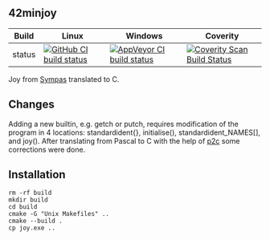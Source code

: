 42minjoy
--------

Build|Linux|Windows|Coverity
---|---|---|---
status|[![GitHub CI build status](https://github.com/Wodan58/42minjoy/actions/workflows/cmake.yml/badge.svg)](https://github.com/Wodan58/42minjoy/actions/workflows/cmake.yml)|[![AppVeyor CI build status](https://ci.appveyor.com/api/projects/status/github/Wodan58/42minjoy?branch=master&svg=true)](https://ci.appveyor.com/project/Wodan58/42minjoy)|[![Coverity Scan Build Status](https://img.shields.io/coverity/scan/14611.svg)](https://scan.coverity.com/projects/wodan58-42minjoy)

Joy from [Sympas](https://github.com/nickelsworth/sympas/blob/master/text/18-minijoy.org) translated to C.

Changes
-------

Adding a new builtin, e.g. getch or putch, requires modification of the program
in 4 locations: standardident{}, initialise(), standardident\_NAMES[], and
joy().  After translating from Pascal to C with the help of
[p2c](https://github.com/Classic-Tools/p2c) some corrections were done.

Installation
------------

    rm -rf build
    mkdir build
    cd build
    cmake -G "Unix Makefiles" ..
    cmake --build .
    cp joy.exe ..
